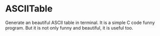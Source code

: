 # ASCIITable
Generate an beautiful ASCII table in terminal. It is a simple C code funny
program. But it is not only funny and beautiful, it is useful too.

